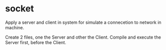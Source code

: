 # socket

Apply a server and client in system for simulate a connecetion to network in machine.

Create 2 files, one the Server and other the Client. Compile and execute the Server first, before the Client.
